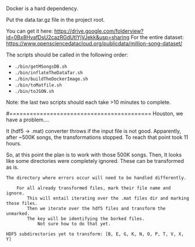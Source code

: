 Docker is a hard dependency.

Put the data.tar.gz file in the project root.

You can get it here: https://drive.google.com/folderview?id=0Bx8HvafDsU2cazRGdUtlYjVJekk&usp=sharing
For the entire dataset: https://www.opensciencedatacloud.org/publicdata/million-song-dataset/

The scripts should be called in the following order:

   + `./bin/getMSongsDB.sh`
   + `./bin/inflateTheDataTar.sh`
   + `./bin/buildTheDockerImage.sh`
   + `./bin/toMatfile.sh`
   + `./bin/toJSON.sh`

Note: the last two scripts should each take >10 minutes to complete.


#==========================================
Houston, we have a problem....

It (hdf5 -> .mat) converter throws if the input file is not good.
Apparently, after ~500K songs, the transformations stopped.
To reach that point took 11 hours.

So, at this point the plan is to work with those 500K songs.
Then,
	It looks like some directories were completely ignored.
	These can be transformed as is.

	The directory where errors occur will need to be handled differently.

		For all already transformed files, mark their file name and ignore.
			This will entail iterating over the .mat files dir and marking those files.
			Then we iterate over the hdf5 files and transform the unmarked.
			The key will be identifying the borked files.
				Not sure how to do that yet.

	HDF5 subdirectories yet to transform: [B, E, G, K, N, O, P, T, V, X, Y]	
